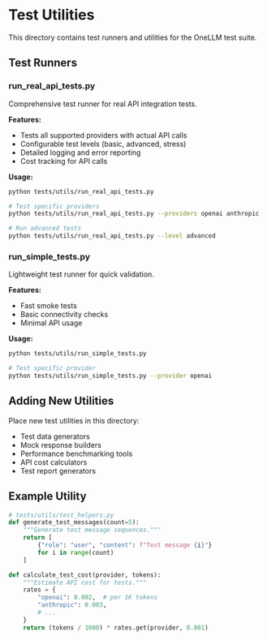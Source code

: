 # Test Utilities

This directory contains test runners and utilities for the OneLLM test suite.

## Test Runners

### run_real_api_tests.py
Comprehensive test runner for real API integration tests.

**Features:**
- Tests all supported providers with actual API calls
- Configurable test levels (basic, advanced, stress)
- Detailed logging and error reporting
- Cost tracking for API calls

**Usage:**
```bash
python tests/utils/run_real_api_tests.py

# Test specific providers
python tests/utils/run_real_api_tests.py --providers openai anthropic

# Run advanced tests
python tests/utils/run_real_api_tests.py --level advanced
```

### run_simple_tests.py
Lightweight test runner for quick validation.

**Features:**
- Fast smoke tests
- Basic connectivity checks
- Minimal API usage

**Usage:**
```bash
python tests/utils/run_simple_tests.py

# Test specific provider
python tests/utils/run_simple_tests.py --provider openai
```

## Adding New Utilities

Place new test utilities in this directory:
- Test data generators
- Mock response builders
- Performance benchmarking tools
- API cost calculators
- Test report generators

## Example Utility

```python
# tests/utils/test_helpers.py
def generate_test_messages(count=5):
    """Generate test message sequences."""
    return [
        {"role": "user", "content": f"Test message {i}"}
        for i in range(count)
    ]

def calculate_test_cost(provider, tokens):
    """Estimate API cost for tests."""
    rates = {
        "openai": 0.002,  # per 1K tokens
        "anthropic": 0.003,
        # ...
    }
    return (tokens / 1000) * rates.get(provider, 0.001)
```